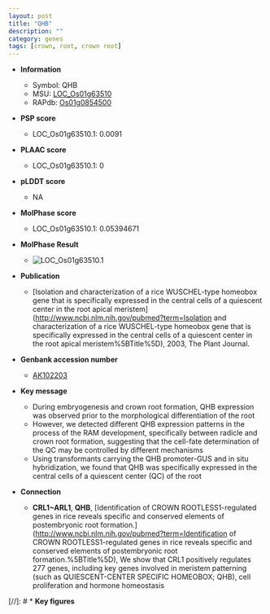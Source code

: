 ```yaml
---
layout: post
title: "QHB"
description: ""
category: genes
tags: [crown, root, crown root]
---
```


* **Information**  
    + Symbol: QHB  
    + MSU: [LOC_Os01g63510](http://rice.plantbiology.msu.edu/cgi-bin/ORF_infopage.cgi?orf=LOC_Os01g63510)  
    + RAPdb: [Os01g0854500](http://rapdb.dna.affrc.go.jp/viewer/gbrowse_details/irgsp1?name=Os01g0854500)  

* **PSP score**  
    + LOC_Os01g63510.1: 0.0091 

* **PLAAC score**  
    + LOC_Os01g63510.1: 0 

* **pLDDT score**
    + NA


* **MolPhase score**
    + LOC_Os01g63510.1: 0.05394671

* **MolPhase Result**
    + ![LOC_Os01g63510.1](https://304243504.github.io/Pictures/LOC_Os01g/LOC_Os01g63510.1.png)

* **Publication**  
    + [Isolation and characterization of a rice WUSCHEL-type homeobox gene that is specifically expressed in the central cells of a quiescent center in the root apical meristem](http://www.ncbi.nlm.nih.gov/pubmed?term=Isolation and characterization of a rice WUSCHEL-type homeobox gene that is specifically expressed in the central cells of a quiescent center in the root apical meristem%5BTitle%5D), 2003, The Plant Journal.

* **Genbank accession number**  
    + [AK102203](http://www.ncbi.nlm.nih.gov/nuccore/AK102203)

* **Key message**  
    + During embryogenesis and crown root formation, QHB expression was observed prior to the morphological differentiation of the root
    + However, we detected different QHB expression patterns in the process of the RAM development, specifically between radicle and crown root formation, suggesting that the cell-fate determination of the QC may be controlled by different mechanisms
    + Using transformants carrying the QHB promoter-GUS and in situ hybridization, we found that QHB was specifically expressed in the central cells of a quiescent center (QC) of the root

* **Connection**  
    + __CRL1~ARL1__, __QHB__, [Identification of CROWN ROOTLESS1-regulated genes in rice reveals specific and conserved elements of postembryonic root formation.](http://www.ncbi.nlm.nih.gov/pubmed?term=Identification of CROWN ROOTLESS1-regulated genes in rice reveals specific and conserved elements of postembryonic root formation.%5BTitle%5D), We show that CRL1 positively regulates 277 genes, including key genes involved in meristem patterning (such as QUIESCENT-CENTER SPECIFIC HOMEOBOX; QHB), cell proliferation and hormone homeostasis

[//]: # * **Key figures**  


